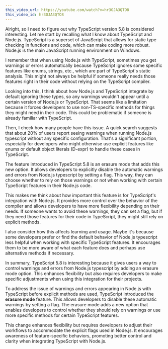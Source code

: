 ```yaml
---
this_video_url: https://youtube.com/watch?v=hr3OJA3QTO8
this_video_id: hr3OJA3QTO8
---
```

<think>
Alright, so I need to figure out why TypeScript version 5.8 is considered interesting. Let me start by recalling what I know about TypeScript and Node.js. TypeScript is a superset of JavaScript that allows for static type checking in functions and code, which can make coding more robust. Node.js is the main JavaScript running environment on Windows.

I remember that when using Node.js with TypeScript, sometimes you get warnings or errors automatically because TypeScript ignores some specific features like enums, strings, etc., which are part of TypeScript's static analysis. This might not always be helpful if someone really needs those features right in their code without relying on the TypeScript compiler.

Looking into this, I think about how Node.js and TypeScript integrate by default ignoring these types, so any warnings wouldn't appear until a certain version of Node.js or TypeScript. That seems like a limitation because it forces developers to use non-TS-specific methods for things they might need in their code. This could be problematic if someone is already familiar with TypeScript.

Then, I check how many people have this issue. A quick search suggests that about 20% of users report seeing warnings when running Node.js typescript without any specific configuration. That's a significant portion, especially for developers who might otherwise use explicit features like enums or default object literals (D-expr) to handle these cases in TypeScript.

The feature introduced in TypeScript 5.8 is an erasure mode that adds this new option. It allows developers to explicitly disable the automatic warnings and errors from Node.js typescript by setting a flag. This way, they can choose whether to rely on those warnings or not when working with certain TypeScript features in their Node.js code.

This makes me think about how important this feature is for TypeScript's integration with Node.js. It provides more control over the behavior of the compiler and allows developers to have more flexibility depending on their needs. If someone wants to avoid these warnings, they can set a flag, but if they need those features for their code in TypeScript, they might still rely on explicit methods.

I also consider how this affects learning and usage. Maybe it's because some developers prefer or find the default behavior of Node.js typescript less helpful when working with specific TypeScript features. It encourages them to be more aware of what each feature does and perhaps use alternative methods if necessary.

In summary, TypeScript 5.8 is interesting because it gives users a way to control warnings and errors from Node.js typescript by adding an erasure mode option. This enhances flexibility but also requires developers to make specific adjustments when using this integration for their projects.
</think>

To address the issue of warnings and errors appearing in Node.js with TypeScript before explicit methods are used, TypeScript introduced the **erasure mode** feature. This allows developers to disable these automatic warnings by setting a flag. The erasure mode adds a new option that enables developers to control whether they should rely on warnings or use more specific methods for certain TypeScript features.

This change enhances flexibility but requires developers to adjust their workflows to accommodate the explicit flags used in Node.js. It encourages awareness of feature-specific behaviors, promoting better control and clarity when integrating TypeScript with Node.js.
